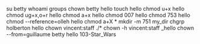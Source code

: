 su betty
whoami
groups
chown betty hello
touch hello
chmod u+x hello
chmod ug+x,o+r hello
chmod a+x hello
chmod 007 hello
chmod 753 hello
chmod --reference=olleh hello
chmod a+X *
mkdir -m 751 my_dir
chgrp holberton hello
chown vincent:staff ./*
chown -h vincent:staff _hello
chown --from=guillaume  betty hello
103-Star_Wars
